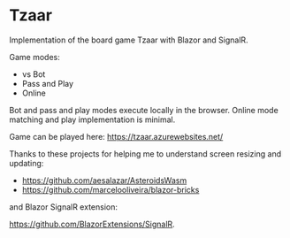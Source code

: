 # Tzaar

Implementation of the board game Tzaar with Blazor and SignalR.

Game modes:

- vs Bot
- Pass and Play
- Online

Bot and pass and play modes execute locally in the browser. Online mode matching and play implementation is minimal.

Game can be played here: https://tzaar.azurewebsites.net/

Thanks to these projects for helping me to understand screen resizing and updating:

- https://github.com/aesalazar/AsteroidsWasm
- https://github.com/marcelooliveira/blazor-bricks

and Blazor SignalR extension:

https://github.com/BlazorExtensions/SignalR. 





